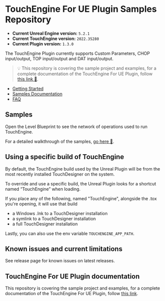 # TouchEngine For UE Plugin Samples Repository

* **Current Unreal Engine version:** `5.2.1`
* **Current TouchEngine version:** `2022.35280`
* **Current Plugin version:** `1.3.0`

The TouchEngine Plugin currently supports Custom Parameters, CHOP input/output, TOP input/output and DAT input/output.

> 💡 This repository is covering the sample project and examples, for a complete documentation of the TouchEngine For UE Plugin, follow [this link 🔗](https://github.com/TouchDesigner/TouchEngine-UE/).

* [Getting Started](docs/getting-started.md)
* [Samples Documentation](docs/samples.md)
* [FAQ](docs/FAQ.md)

## Samples

Open the Level Blueprint to see the network of operations used to run TouchEngine.

For a detailed walkthrough of the samples, [go here 🔗](docs/samples.md).

## Using a specific build of TouchEngine

By default, the TouchEngine build used by the Unreal Plugin will be from the most recently installed TouchDesigner on the system.

To override and use a specific build, the Unreal Plugin looks for a shortcut named “TouchEngine” when loading.

If you place any of the following, named "TouchEngine", alongside the .tox you're opening, it will use that build

- a Windows .lnk to a TouchDesigner installation
- a symlink to a TouchDesigner installation
- a full TouchDesigner installation

Lastly, you can also use the env variable `TOUCHENGINE_APP_PATH`.

## Known issues and current limitations

See release page for known issues on latest releases.

## TouchEngine For UE Plugin documentation

This repository is covering the sample project and examples, for a complete documentation of the TouchEngine For UE Plugin, follow [this link](https://github.com/TouchDesigner/TouchEngine-UE/).
